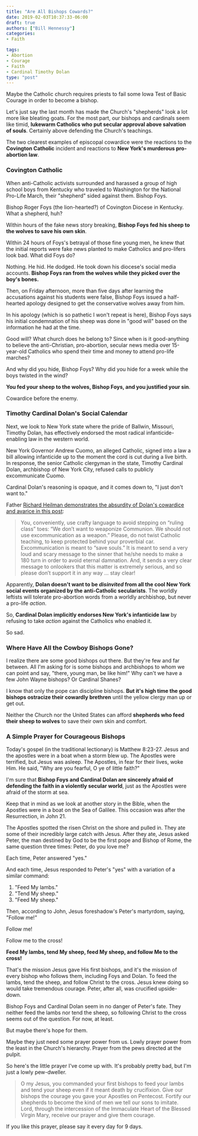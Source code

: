 ```yaml
---
title: "Are All Bishops Cowards?"
date: 2019-02-03T10:37:33-06:00
draft: true
authors: ["Bill Hennessy"]
categories: 
- Faith

tags:
- Abortion
- Courage
- Faith
- Cardinal Timothy Dolan
type: "post"
---
```


Maybe the Catholic church requires priests to fail some Iowa Test of Basic Courage in order to become a bishop. 

Let's just say the last month has made the Church's  "shepherds" look a lot more like bleating goats. For the most part, our bishops and cardinals seem like timid, **lukewarm Catholics who put secular approval above salvation of souls**. Certainly above defending the Church's teachings. 

The two clearest examples of episcopal cowardice were the reactions to the **Covington Catholic** incident and reactions to **New York's murderous pro-abortion law**. 

### Covington Catholic

When anti-Catholic activists surrounded and harassed a group of high school boys from Kentucky who traveled to Washington for the National Pro-Life March, their "shepherd" sided against them. Bishop Foys. 

Bishop Roger Foys (the lion-hearted?) of Covington Diocese in Kentucky. What a shepherd, huh? 

Within hours of the fake news story breaking, **Bishop Foys fed his sheep to the wolves to save his own skin**. 

Within 24 hours of Foys's betrayal of those fine young men, he knew that the initial reports were fake news planted to make Catholics and pro-lifers look bad. What did Foys do?

Nothing. He hid. He dodged. He took down his diocese's social media accounts. **Bishop Foys ran from the wolves while they picked over the boy's bones.** 

Then, on Friday afternoon, more than five days after learning the accusations against his students were false, Bishop Foys issued a half-hearted apology designed to get the conservative wolves away from him. 

In his apology (which is so pathetic I won't repeat is here), Bishop Foys says his initial condemnation of his sheep was done in "good will" based on the information he had at the time. 

Good will? What church does he belong to? Since when is it good-anything to believe the anti-Christian, pro-abortion, secular news media over 15-year-old Catholics who spend their time and money to attend pro-life marches? 

And why did you hide, Bishop Foys? Why did you hide for a week while the boys twisted in the wind? 

**You fed your sheep to the wolves, Bishop Foys, and you justified your sin**. 

Cowardice before the enemy.  

### Timothy Cardinal Dolan's Social Calendar

Next, we look to New York state where the pride of Ballwin, Missouri, Timothy Dolan, has effectively endorsed the most radical infanticide-enabling law in the western world. 

New York Governor Andrew Cuomo, an alleged Catholic, signed into a law a bill allowing infanticide up to the moment the cord is cut during a live birth. In response, the senior Catholic clergyman in the state, Timothy Cardinal Dolan, archbishop of New York City, refused calls to publicly excommunicate Cuomo.

Cardinal Dolan's reasoning is opaque, and it comes down to, "I just don't want to." 

Father [Richard Heilman demonstrates the absurdity of Dolan's cowardice and avarice in this post](https://www.romancatholicman.com/bishops-no-more-crouching-behind-your-cars-while-lives-are-lost/):

> You, conveniently, use crafty language to avoid stepping on “ruling class” toes: “We don’t want to weaponize Communion. We should not use excommunication as a weapon.” Please, do not twist Catholic teaching, to keep protected behind your proverbial car. Excommunication is meant to “save souls.” It is meant to send a very loud and scary message to the sinner that he/she needs to make a 180 turn in order to avoid eternal damnation. And, it sends a very clear message to onlookers that this matter is extremely serious, and so please don’t support it in any way … stay clear!


Apparently, **Dolan doesn't want to be *disinvited* from all the cool New York social events organized by the anti-Catholic secularists**. The worldly leftists will tolerate pro-abortion words from a worldly archbishop, but never a pro-life *action*. 

So, **Cardinal Dolan implicitly endorses New York's infanticide law** by refusing to take *action* against the Catholics who enabled it. 

So sad. 

### Where Have All the Cowboy Bishops Gone?

I realize there are some good bishops out there. But they're few and far between. All I'm asking for is some bishops and archbishops to whom we can point and say, "there, young man, be like him!" Why can't we have a few John Wayne bishops? Or Cardinal Shanes?

I know that only the pope can discipline bishops. **But it's high time the good bishops ostracize their cowardly brethren** until the yellow clergy man up or get out. 

Neither the Church nor the United States can afford **shepherds who feed their sheep to wolves** to save their own skin and comfort.

### A Simple Prayer for Courageous Bishops

Today's gospel (in the traditional lectionary) is Matthew 8:23-27. Jesus and the apostles were in a boat when a storm blew up. The Apostles were terrified, but Jesus was asleep. The Apostles, in fear for their lives, woke Him. He said, "Why are you fearful, O ye of little faith?"

I'm sure that **Bishop Foys and Cardinal Dolan are sincerely afraid of defending the faith in a violently secular world**, just as the Apostles were afraid of the storm at sea. 

Keep that in mind as we look at another story in the Bible, when the Apostles were in a boat on the Sea of Galilee. This occasion was after the Resurrection, in John 21.

The Apostles spotted the risen Christ on the shore and pulled in. They ate some of their incredibly large catch with Jesus. After they ate, Jesus asked Peter, the man destined by God to be the first pope and Bishop of Rome, the same question three times: Peter, do you love me?

Each time, Peter answered "yes." 

And each time, Jesus responded to Peter's "yes" with a variation of a similar command:

1. "Feed My lambs."
2. "Tend My sheep."
3. "Feed My sheep." 

Then, according to John, Jesus foreshadow's Peter's martyrdom, saying, "Follow me!"

Follow me! 

Follow me to the cross!

**Feed My lambs, tend My sheep, feed My sheep, and follow Me to the cross!**

That's the mission Jesus gave His first bishops, and it's the mission of every bishop who follows them, including Foys and Dolan. To feed the lambs, tend the sheep, and follow Christ to the cross. Jesus knew doing so would take tremendous courage. Peter, after all, was crucified upside-down.

Bishop Foys and Cardinal Dolan seem in no danger of Peter's fate. They neither feed the lambs nor tend the sheep, so following Christ to the cross seems out of the question. For now, at least.

But maybe there's hope for them. 

Maybe they just need some prayer power from us. Lowly prayer power from the least in the Church's hierarchy. Prayer from the pews directed at the pulpit. 

So here's the little prayer I've come up with. It's probably pretty bad, but I'm just a lowly pew-dweller.  

> O my Jesus, you commanded your first bishops to feed your lambs and tend your sheep even if it meant death by crucifixion.  Give our bishops the courage you gave your Apostles on Pentecost. Fortify our shepherds to become the kind of men we tell our sons to imitate. Lord, through the intercession of the Immaculate Heart of the Blessed Virgin Mary, receive our prayer and give them courage. 

If you like this prayer, please say it every day for 9 days.








